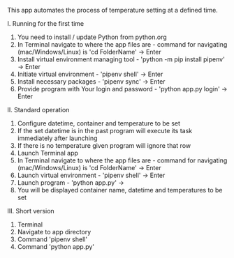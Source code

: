 This app automates the process of temperature setting at a defined time.

I. Running for the first time
  1. You need to install / update Python from python.org
  2. In Terminal navigate to where the app files are - command for navigating (mac/Windows/Linux) is 'cd FolderName' -> Enter
  3. Install virtual environment managing tool - 'python -m pip install pipenv' -> Enter
  4. Initiate virtual environment - 'pipenv shell' -> Enter
  5. Install necessary packages - 'pipenv sync' -> Enter
  6. Provide program with Your login and password - 'python app.py login' -> Enter

II. Standard operation
  1. Configure datetime, container and temperature to be set
  2. If the set datetime is in the past program will execute its task immediately after launching
  3. If there is no temperature given program will ignore that row
  4. Launch Terminal app
  5. In Terminal navigate to where the app files are - command for navigating (mac/Windows/Linux) is 'cd FolderName' -> Enter
  6. Launch virtual environment - 'pipenv shell' -> Enter
  7. Launch program - 'python app.py' ->
  8. You will be displayed container name, datetime and temperatures to be set
  
 III. Short version
  1. Terminal
  2. Navigate to app directory
  3. Command 'pipenv shell'
  4. Command 'python app.py'

